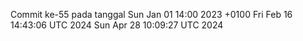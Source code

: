 Commit ke-55 pada tanggal Sun Jan 01 14:00 2023 +0100
Fri Feb 16 14:43:06 UTC 2024
Sun Apr 28 10:09:27 UTC 2024
